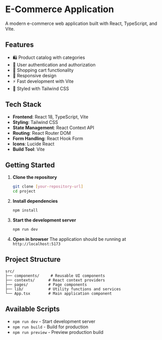 
# E-Commerce Application

A modern e-commerce web application built with React, TypeScript, and Vite.

## Features

- 🛍️ Product catalog with categories
- 🔐 User authentication and authorization
- 🛒 Shopping cart functionality
- 📱 Responsive design
- ⚡ Fast development with Vite
- 🎨 Styled with Tailwind CSS

## Tech Stack

- **Frontend**: React 18, TypeScript, Vite
- **Styling**: Tailwind CSS
- **State Management**: React Context API
- **Routing**: React Router DOM
- **Form Handling**: React Hook Form
- **Icons**: Lucide React
- **Build Tool**: Vite

## Getting Started

1. **Clone the repository**
   ```bash
   git clone [your-repository-url]
   cd project
   ```

2. **Install dependencies**
   ```bash
   npm install
   ```

3. **Start the development server**
   ```bash
   npm run dev
   ```

4. **Open in browser**
   The application should be running at `http://localhost:5173`

## Project Structure

```
src/
├── components/     # Reusable UI components
├── contexts/      # React context providers
├── pages/         # Page components
├── lib/           # Utility functions and services
└── App.tsx        # Main application component
```

## Available Scripts

- `npm run dev` - Start development server
- `npm run build` - Build for production
- `npm run preview` - Preview production build


